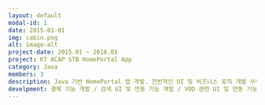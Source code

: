 ```yaml
---
layout: default
modal-id: 1
date: 2015-01-01
img: cabin.png
alt: image-alt
project-date: 2015.01 ~ 2018.01
project: KT ACAP STB HomePortal App
category: Java
members: 3
description: Java 기반 HomePortal 앱 개발. 전반적인 UI 및 비즈니스 로직 개발 수행
develpment: 결제 기능 개발 / 검색 UI 및 연동 기능 개발 / VOD 관련 UI 및 연동 기능 개발
---
```

